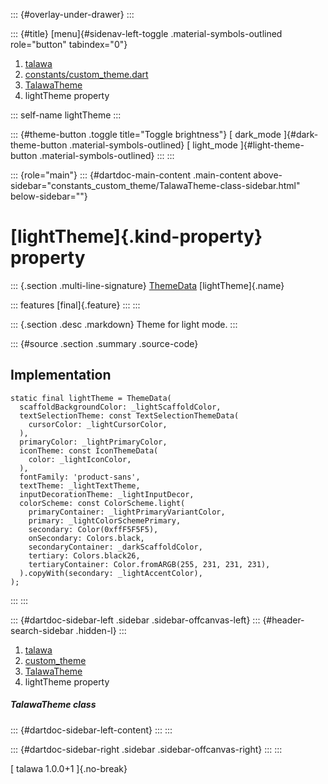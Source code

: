 ::: {#overlay-under-drawer}
:::

::: {#title}
[menu]{#sidenav-left-toggle .material-symbols-outlined role="button"
tabindex="0"}

1.  [talawa](../../index.html)
2.  [constants/custom_theme.dart](../../constants_custom_theme/)
3.  [TalawaTheme](../../constants_custom_theme/TalawaTheme-class.html)
4.  lightTheme property

::: self-name
lightTheme
:::

::: {#theme-button .toggle title="Toggle brightness"}
[ dark_mode ]{#dark-theme-button .material-symbols-outlined} [
light_mode ]{#light-theme-button .material-symbols-outlined}
:::
:::

::: {role="main"}
::: {#dartdoc-main-content .main-content above-sidebar="constants_custom_theme/TalawaTheme-class-sidebar.html" below-sidebar=""}
<div>

# [lightTheme]{.kind-property} property

</div>

::: {.section .multi-line-signature}
[ThemeData](https://api.flutter.dev/flutter/material/ThemeData-class.html)
[lightTheme]{.name}

::: features
[final]{.feature}
:::
:::

::: {.section .desc .markdown}
Theme for light mode.
:::

::: {#source .section .summary .source-code}
## Implementation

``` language-dart
static final lightTheme = ThemeData(
  scaffoldBackgroundColor: _lightScaffoldColor,
  textSelectionTheme: const TextSelectionThemeData(
    cursorColor: _lightCursorColor,
  ),
  primaryColor: _lightPrimaryColor,
  iconTheme: const IconThemeData(
    color: _lightIconColor,
  ),
  fontFamily: 'product-sans',
  textTheme: _lightTextTheme,
  inputDecorationTheme: _lightInputDecor,
  colorScheme: const ColorScheme.light(
    primaryContainer: _lightPrimaryVariantColor,
    primary: _lightColorSchemePrimary,
    secondary: Color(0xffF5F5F5),
    onSecondary: Colors.black,
    secondaryContainer: _darkScaffoldColor,
    tertiary: Colors.black26,
    tertiaryContainer: Color.fromARGB(255, 231, 231, 231),
  ).copyWith(secondary: _lightAccentColor),
);
```
:::
:::

::: {#dartdoc-sidebar-left .sidebar .sidebar-offcanvas-left}
::: {#header-search-sidebar .hidden-l}
:::

1.  [talawa](../../index.html)
2.  [custom_theme](../../constants_custom_theme/)
3.  [TalawaTheme](../../constants_custom_theme/TalawaTheme-class.html)
4.  lightTheme property

##### TalawaTheme class

::: {#dartdoc-sidebar-left-content}
:::
:::

::: {#dartdoc-sidebar-right .sidebar .sidebar-offcanvas-right}
:::
:::

[ talawa 1.0.0+1 ]{.no-break}
